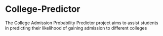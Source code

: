 # College-Predictor
The College Admission Probability Predictor project aims to assist students in predicting their likelihood of gaining admission to different colleges
